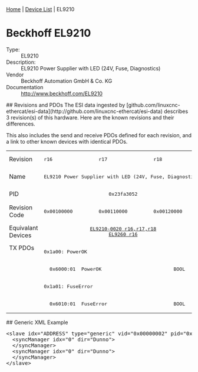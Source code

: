 <div class="nav"><a href="/esi-data">Home</a> | <a href="/esi-data/devices">Device List</a> | EL9210</div>

#  Beckhoff EL9210

<dl>
  <dt>Type:</dt><dd>EL9210</dd>
  <dt>Description:</dt><dd>EL9210 Power Supplier with LED (24V, Fuse, Diagnostics)</dd>
  <dt>Vendor</dt><dd>Beckhoff Automation GmbH & Co. KG</dd>
  <dt>Documentation</dt><dd><a href="http://www.beckhoff.com/EL9210">http://www.beckhoff.com/EL9210</a></dd>
</dl>
## Revisions and PDOs
The ESI data ingested by [github.com/linuxcnc-ethercat/esi-data](http://github.com/linuxcnc-ethercat/esi-data) describes 3 revision(s) of this hardware.  Here are the known revisions and their differences.

This also includes the send and receive PDOs defined for each revision, and a link to other known devices with identical PDOs.

<table>
<tr >
<td class="first">Revision</td>
<td ><pre>r16</pre></td>
<td ><pre>r17</pre></td>
<td ><pre>r18</pre></td>
</tr>
<tr >
<td class="first">Name</td>
<td  colspan=3 align="center"><pre>EL9210 Power Supplier with LED (24V, Fuse, Diagnostics)</pre></td>
</tr>
<tr >
<td class="first">PID</td>
<td  colspan=3 align="center"><pre>0x23fa3052</pre></td>
</tr>
<tr >
<td class="first">Revision Code</td>
<td ><pre>0x00100000</pre></td>
<td ><pre>0x00110000</pre></td>
<td ><pre>0x00120000</pre></td>
</tr>
<tr >
<td class="first">Equivalant Devices</td>
<td  colspan=3 align="center"><pre><a href="EL9210-0020">EL9210-0020 r16,r17,r18</a><br/><a href="EL9260">EL9260 r16</a></pre></td>
</tr>
<tr class="txpdo pdosection">
<td class="first" rowspan=4 valign=top>TX PDOs</td>
<td colspan=3 align="left"><pre>0x1a00: PowerOK</pre></td>
<td></td>
</tr>
<tr class="txpdo">
<td  colspan=3 align="left"><pre>  0x6000:01  PowerOK                         BOOL</pre></td>
</tr>
<tr class="txpdo pdosection">
<td  colspan=3 align="left"><pre>0x1a01: FuseError</pre></td>
</tr>
<tr class="txpdo">
<td  colspan=3 align="left"><pre>  0x6010:01  FuseError                       BOOL</pre></td>
</tr>
</table>
## Generic XML Example
<pre class="xml">
&lt;slave idx="ADDRESS" type="generic" vid="0x00000002" pid="0x23fa3052" configPdos="true"&gt;
  &lt;syncManager idx="0" dir="Dunno"&gt;
  &lt;/syncManager&gt;
  &lt;syncManager idx="0" dir="Dunno"&gt;
  &lt;/syncManager&gt;
&lt;/slave&gt;
</pre>
